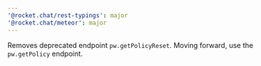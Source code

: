 ```yaml
---
'@rocket.chat/rest-typings': major
'@rocket.chat/meteor': major
---
```


Removes deprecated endpoint `pw.getPolicyReset`. Moving forward, use the `pw.getPolicy` endpoint.
